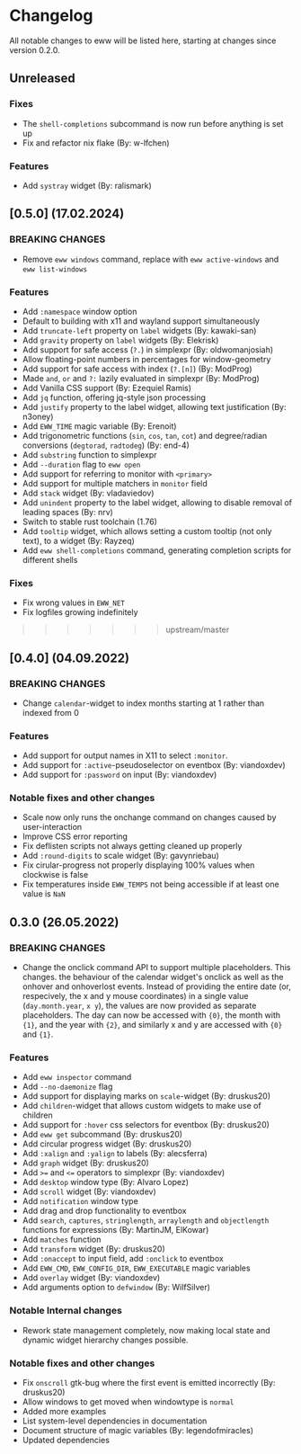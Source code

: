 # Changelog

All notable changes to eww will be listed here, starting at changes since version 0.2.0.

## Unreleased

### Fixes
- The `shell-completions` subcommand is now run before anything is set up
- Fix and refactor nix flake (By: w-lfchen)

### Features
- Add `systray` widget (By: ralismark)

## [0.5.0] (17.02.2024)

### BREAKING CHANGES
- Remove `eww windows` command, replace with `eww active-windows` and `eww list-windows`

### Features
- Add `:namespace` window option
- Default to building with x11 and wayland support simultaneously
- Add `truncate-left` property on `label` widgets (By: kawaki-san)
- Add `gravity` property on `label` widgets (By: Elekrisk)
- Add support for safe access (`?.`) in simplexpr (By: oldwomanjosiah)
- Allow floating-point numbers in percentages for window-geometry
- Add support for safe access with index (`?.[n]`) (By: ModProg)
- Made `and`, `or` and `?:` lazily evaluated in simplexpr (By: ModProg)
- Add Vanilla CSS support (By: Ezequiel Ramis)
- Add `jq` function, offering jq-style json processing
- Add `justify` property to the label widget, allowing text justification (By: n3oney)
- Add `EWW_TIME` magic variable (By: Erenoit)
- Add trigonometric functions (`sin`, `cos`, `tan`, `cot`) and degree/radian conversions (`degtorad`, `radtodeg`) (By: end-4)
- Add `substring` function to simplexpr
- Add `--duration` flag to `eww open`
- Add support for referring to monitor with `<primary>`
- Add support for multiple matchers in `monitor` field
- Add `stack` widget (By: vladaviedov)
- Add `unindent` property to the label widget, allowing to disable removal of leading spaces (By: nrv)
- Switch to stable rust toolchain (1.76)
- Add `tooltip` widget, which allows setting a custom tooltip (not only text), to a widget (By: Rayzeq)
- Add `eww shell-completions` command, generating completion scripts for different shells

### Fixes
- Fix wrong values in `EWW_NET`
- Fix logfiles growing indefinitely
>>>>>>> upstream/master

## [0.4.0] (04.09.2022)

### BREAKING CHANGES
- Change `calendar`-widget to index months starting at 1 rather than indexed from 0

### Features
- Add support for output names in X11 to select `:monitor`.
- Add support for `:active`-pseudoselector on eventbox (By: viandoxdev)
- Add support for `:password` on input (By: viandoxdev)

### Notable fixes and other changes
- Scale now only runs the onchange command on changes caused by user-interaction
- Improve CSS error reporting
- Fix deflisten scripts not always getting cleaned up properly
- Add `:round-digits` to scale widget (By: gavynriebau)
- Fix cirular-progress not properly displaying 100% values when clockwise is false
- Fix temperatures inside `EWW_TEMPS` not being accessible if at least one value is `NaN`


## 0.3.0 (26.05.2022)

### BREAKING CHANGES
- Change the onclick command API to support multiple placeholders.
  This changes. the behaviour of the calendar widget's onclick as well as the onhover and onhoverlost
  events. Instead of providing the entire date (or, respecively, the x and y mouse coordinates) in
  a single value (`day.month.year`, `x y`), the values are now provided as separate placeholders.
  The day can now be accessed with `{0}`, the month with `{1}`, and the year with `{2}`, and
  similarly x and y are accessed with `{0}` and `{1}`.

### Features
- Add `eww inspector` command
- Add `--no-daemonize` flag
- Add support for displaying marks on `scale`-widget (By: druskus20)
- Add `children`-widget that allows custom widgets to make use of children
- Add support for `:hover` css selectors for eventbox (By: druskus20)
- Add `eww get` subcommand (By: druskus20)
- Add circular progress widget (By: druskus20)
- Add `:xalign` and `:yalign` to labels (By: alecsferra)
- Add `graph` widget (By: druskus20)
- Add `>=` and `<=` operators to simplexpr (By: viandoxdev)
- Add `desktop` window type (By: Alvaro Lopez)
- Add `scroll` widget (By: viandoxdev)
- Add `notification` window type
- Add drag and drop functionality to eventbox
- Add `search`, `captures`, `stringlength`, `arraylength` and `objectlength` functions for expressions (By: MartinJM, ElKowar)
- Add `matches` function
- Add `transform` widget (By: druskus20)
- Add `:onaccept` to input field, add `:onclick` to eventbox
- Add `EWW_CMD`, `EWW_CONFIG_DIR`, `EWW_EXECUTABLE` magic variables
- Add `overlay` widget (By: viandoxdev)
- Add arguments option to `defwindow` (By: WilfSilver)

### Notable Internal changes
- Rework state management completely, now making local state and dynamic widget hierarchy changes possible.

### Notable fixes and other changes
- Fix `onscroll` gtk-bug where the first event is emitted incorrectly (By: druskus20)
- Allow windows to get moved when windowtype is `normal`
- Added more examples
- List system-level dependencies in documentation
- Document structure of magic variables (By: legendofmiracles)
- Updated dependencies
